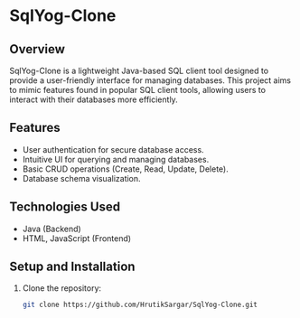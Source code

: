 # SqlYog-Clone

## Overview
SqlYog-Clone is a lightweight Java-based SQL client tool designed to provide a user-friendly interface for managing databases. This project aims to mimic features found in popular SQL client tools, allowing users to interact with their databases more efficiently.

## Features
- User authentication for secure database access.
- Intuitive UI for querying and managing databases.
- Basic CRUD operations (Create, Read, Update, Delete).
- Database schema visualization.

## Technologies Used
- Java (Backend)
- HTML, JavaScript (Frontend)

## Setup and Installation
1. Clone the repository:
   ```bash
   git clone https://github.com/HrutikSargar/SqlYog-Clone.git
